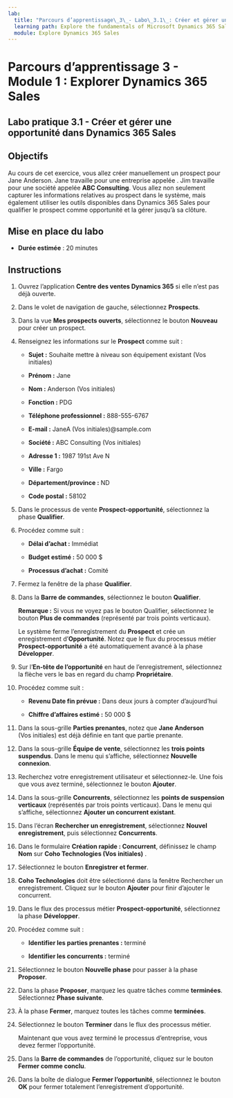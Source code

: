 ```yaml
---
lab:
  title: "Parcours d’apprentissage\_3\_- Labo\_3.1\_: Créer et gérer une opportunité dans Dynamics\_365 Sales"
  learning path: Explore the fundamentals of Microsoft Dynamics 365 Sales
  module: Explore Dynamics 365 Sales
---
```



Parcours d’apprentissage 3 - Module 1 : Explorer Dynamics 365 Sales
========================

## Labo pratique 3.1 - Créer et gérer une opportunité dans Dynamics 365 Sales 

## Objectifs

Au cours de cet exercice, vous allez créer manuellement un prospect pour Jane Anderson. Jane travaille pour une entreprise appelée . Jim travaille pour une société appelée **ABC Consulting**. Vous allez non seulement capturer les informations relatives au prospect dans le système, mais également utiliser les outils disponibles dans Dynamics 365 Sales pour qualifier le prospect comme opportunité et la gérer jusqu’à sa clôture.

## Mise en place du labo

  - **Durée estimée** : 20 minutes

## Instructions

1. Ouvrez l’application **Centre des ventes Dynamics 365** si elle n’est pas déjà ouverte.

2. Dans le volet de navigation de gauche, sélectionnez **Prospects**. 

3. Dans la vue **Mes prospects ouverts**, sélectionnez le bouton **Nouveau** pour créer un prospect. 

4. Renseignez les informations sur le **Prospect** comme suit :

    - **Sujet :** Souhaite mettre à niveau son équipement existant (Vos initiales)

    - **Prénom :** Jane

    - **Nom :** Anderson (Vos initiales)

    - **Fonction :** PDG

    - **Téléphone professionnel :** 888-555-6767

    - **E-mail :** JaneA (Vos initiales)@sample.com

    - **Société :** ABC Consulting (Vos initiales)

    - **Adresse 1 :** 1987 191st Ave N

    - **Ville :** Fargo

    - **Département/province :** ND

    - **Code postal :** 58102

5. Dans le processus de vente **Prospect-opportunité**, sélectionnez la phase **Qualifier**.

6. Procédez comme suit :

    - **Délai d’achat :** Immédiat

    - **Budget estimé :** 50 000 $ 

    - **Processus d’achat :** Comité

7. Fermez la fenêtre de la phase **Qualifier**. 

8.  Dans la **Barre de commandes**, sélectionnez le bouton **Qualifier**. 

    **Remarque :** Si vous ne voyez pas le bouton Qualifier, sélectionnez le bouton **Plus de commandes** (représenté par trois points verticaux). 

    Le système ferme l’enregistrement du **Prospect** et crée un enregistrement d’**Opportunité**. Notez que le flux du processus métier **Prospect-opportunité** a été automatiquement avancé à la phase **Développer**. 

9. Sur l’**En-tête de l’opportunité** en haut de l’enregistrement, sélectionnez la flèche vers le bas en regard du champ **Propriétaire**. 

10. Procédez comme suit :

    - **Revenu Date fin prévue :** Dans deux jours à compter d’aujourd’hui

    - **Chiffre d’affaires estimé :** 50 000 $
    
11. Dans la sous-grille **Parties prenantes**, notez que **Jane Anderson** (Vos initiales) est déjà définie en tant que partie prenante. 

12. Dans la sous-grille **Équipe de vente**, sélectionnez les **trois points suspendus**. Dans le menu qui s’affiche, sélectionnez **Nouvelle connexion**. 

13. Recherchez votre enregistrement utilisateur et sélectionnez-le. Une fois que vous avez terminé, sélectionnez le bouton **Ajouter**. 

14. Dans la sous-grille **Concurrents**, sélectionnez les **points de suspension verticaux** (représentés par trois points verticaux). Dans le menu qui s’affiche, sélectionnez **Ajouter un concurrent existant**. 

15. Dans l’écran **Rechercher un enregistrement**, sélectionnez **Nouvel enregistrement**, puis sélectionnez **Concurrents**.

16. Dans le formulaire **Création rapide : Concurrent**, définissez le champ **Nom** sur **Coho Technologies (Vos initiales)** .

17. Sélectionnez le bouton **Enregistrer et fermer**.

18. **Coho Technologies** doit être sélectionné dans la fenêtre Rechercher un enregistrement. Cliquez sur le bouton **Ajouter** pour finir d’ajouter le concurrent.

19. Dans le flux des processus métier **Prospect-opportunité**, sélectionnez la phase **Développer**. 

20. Procédez comme suit : 

    - **Identifier les parties prenantes :** terminé 

    - **Identifier les concurrents :** terminé 

21. Sélectionnez le bouton **Nouvelle phase** pour passer à la phase **Proposer**. 

22. Dans la phase **Proposer**, marquez les quatre tâches comme **terminées**. Sélectionnez **Phase suivante**.

23. À la phase **Fermer**, marquez toutes les tâches comme **terminées**. 

24. Sélectionnez le bouton **Terminer** dans le flux des processus métier. 

    Maintenant que vous avez terminé le processus d’entreprise, vous devez fermer l’opportunité.

25. Dans la **Barre de commandes** de l’opportunité, cliquez sur le bouton **Fermer comme conclu**.

26. Dans la boîte de dialogue **Fermer l’opportunité**, sélectionnez le bouton **OK** pour fermer totalement l’enregistrement d’opportunité. 

